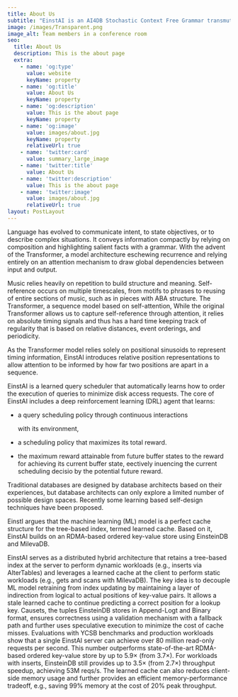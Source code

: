 ```yaml
---
title: About Us
subtitle: "EinstAI is an AI4DB Stochastic Context Free Grammar transmuting Transformer Regression Metadata collected with EinsteinDB's \_Timeshare Coordinator, FIDel, a deterministic oracle. Our Platform works great with Docker, Kubernetes, Ansible, and Natively. EinstAI provides 60% improvement of TPC SOTA benchmarks with zero-shot learning key-value stores in under 8 ms approx 300M Files-at-training. \_EinstAI provides a domain mixing contextual-switch with pushdown-serverless, leaderless, and globally available ANN-infrastructure built with distributed computing and chaos in mind. Runs on Kubernetes, CentOS7, Linux and BSD Kernels."
image: /images/Transparent.png
image_alt: Team members in a conference room
seo:
  title: About Us
  description: This is the about page
  extra:
    - name: 'og:type'
      value: website
      keyName: property
    - name: 'og:title'
      value: About Us
      keyName: property
    - name: 'og:description'
      value: This is the about page
      keyName: property
    - name: 'og:image'
      value: images/about.jpg
      keyName: property
      relativeUrl: true
    - name: 'twitter:card'
      value: summary_large_image
    - name: 'twitter:title'
      value: About Us
    - name: 'twitter:description'
      value: This is the about page
    - name: 'twitter:image'
      value: images/about.jpg
      relativeUrl: true
layout: PostLayout
---
```

Language has evolved to communicate intent, to state objectives, or to describe complex situations. It conveys information compactly by relying on composition and highlighting salient facts with a grammar. With the advent of the Transformer, a model architecture eschewing recurrence and relying entirely on an attention mechanism to draw global dependencies between input and output.

Music relies heavily on repetition to build structure and meaning. Self-reference occurs on multiple timescales, from motifs to phrases to reusing of entire sections of music, such as in pieces with ABA structure. The Transformer, a sequence model based on self-attention, While the original Transformer allows us to capture self-reference through attention, it relies on absolute timing signals and thus has a hard time keeping track of regularity that is based on relative distances, event orderings, and periodicity. 

As the Transformer model relies solely on positional sinusoids to represent timing information, EinstAI introduces relative position representations to allow attention to be informed by how far two positions are apart in a sequence.

EinstAI is a learned query scheduler that automatically learns how to order the execution of queries to minimize disk access requests. The core of  EinstAI includes a deep reinforcement learning (DRL) agent that learns:

*   a query scheduling policy through continuous interactions

    with its environment,

<!---->

*   a scheduling policy that maximizes its total reward.

<!---->

*   the maximum reward attainable from future buffer states to the reward for achieving its current buffer state, eectively inuencing the current scheduling decisio by the potential future reward.

Traditional databases are designed by database architects based on their experiences, but database architects can only explore a limited number of possible design spaces. Recently some learning based self-design techniques have been proposed. 

EinstI argues that the machine learning (ML) model is a perfect cache structure for the tree-based index, termed learned cache. Based on it, EinstAI builds on an RDMA-based ordered key-value store using EinsteinDB and MilevaDB.



EinstAI serves as a distributed hybrid architecture that retains a tree-based index at the server to perform dynamic workloads (e.g., inserts via AlterTables) and leverages a learned cache at the client to perform static workloads (e.g., gets and scans with MilevaDB). The key idea is to decouple ML model retraining from index updating by maintaining a layer of indirection from logical to actual positions of key-value pairs. It allows a stale learned cache to continue predicting a correct position for a lookup key.  Causets, the tuples EinsteinDB stores in Append-Logt and Binary format, ensures correctness using a validation mechanism with a fallback path and further uses speculative execution to minimize the cost of cache misses. Evaluations with YCSB benchmarks and production workloads show that a single EinstAI server can achieve over 80 million read-only requests per second. This number outperforms state-of-the-art RDMA-based ordered key-value store by up to 5.9× (from 3.7×). For workloads with inserts, EinsteinDB still provides up to 3.5× (from 2.7×) throughput speedup, achieving 53M reqs/s. The learned cache can also reduces client-side memory usage and further provides an efficient memory-performance tradeoff, e.g., saving 99% memory at the cost of 20% peak throughput.